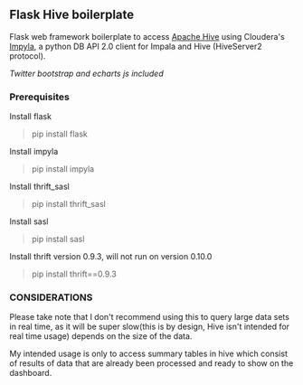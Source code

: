 ## Flask Hive boilerplate

Flask web framework boilerplate to access [Apache Hive](https://hive.apache.org/) using Cloudera's [Impyla](https://github.com/cloudera/impyla), a python DB API 2.0 client for Impala and Hive (HiveServer2 protocol).

*Twitter bootstrap and echarts js included*

### Prerequisites
Install flask
> pip install flask

Install impyla
> pip install impyla

Install thrift_sasl
> pip install thrift_sasl

Install sasl
> pip install sasl

Install thrift version 0.9.3, will not run on version 0.10.0
> pip install thrift==0.9.3


### CONSIDERATIONS 
Please take note that I don't recommend using this to query large data sets in real time, as it will be super slow(this is by design, 
Hive isn't intended for real time usage) depends on the size of the data.
 
My intended usage is only to access summary tables in hive
 which consist of results of data that are already been processed and ready to show on the dashboard.

  
 

   
   
     
   